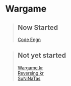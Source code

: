 # Wargame

> ## Now Started   
> [Code Engn](https://www.codeengn.com/challenges/)
   
> ## Not yet started   
> [Wargame.kr](http://wargame.kr/)   
> [Reversing.kr](http://reversing.kr/)   
> [SuNiNaTas](http://suninatas.com/)   
